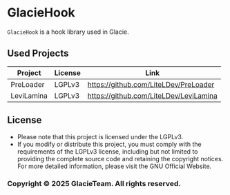 # GlacieHook
`GlacieHook` is a hook library used in Glacie.

## Used Projects
| Project          | License    | Link                                     |
| ---------------- | ---------- | ---------------------------------------- |
| PreLoader        | LGPLv3     | <https://github.com/LiteLDev/PreLoader>  |
| LeviLamina       | LGPLv3     | <https://github.com/LiteLDev/LeviLamina> |

## License
- Please note that this project is licensed under the LGPLv3.
- If you modify or distribute this project, you must comply with the requirements of the LGPLv3 license, including but not limited to providing the complete source code and retaining the copyright notices. For more detailed information, please visit the GNU Official Website.

### Copyright © 2025 GlacieTeam. All rights reserved.

